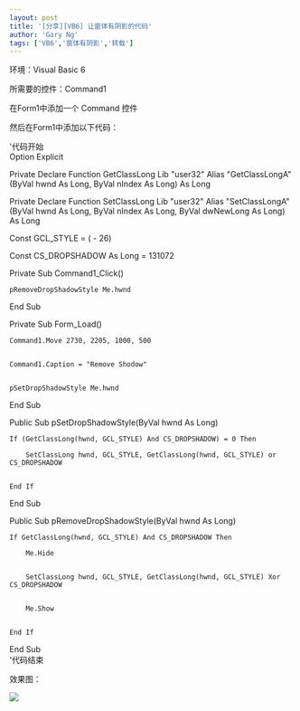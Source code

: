 ```yaml
---
layout: post
title: '[分享][VB6] 让窗体有阴影的代码'
author: 'Gary Ng'
tags: ['VB6','窗体有阴影','转载']
---
```


环境：Visual Basic 6  


  


所需要的控件：Command1  
  
在Form1中添加一个 Command 控件  
  
然后在Form1中添加以下代码：  
  


'代码开始  
Option Explicit

  
Private Declare Function GetClassLong Lib "user32" Alias "GetClassLongA" (ByVal hwnd As Long, ByVal nIndex As Long) As Long  
  
Private Declare Function SetClassLong Lib "user32" Alias "SetClassLongA" (ByVal hwnd As Long, ByVal nIndex As Long, ByVal dwNewLong As Long) As Long  
  
Const GCL_STYLE = ( - 26)  
  
Const CS_DROPSHADOW As Long = 131072  
  
  
Private Sub Command1_Click()  
  
    pRemoveDropShadowStyle Me.hwnd  
  
End Sub  
  
Private Sub Form_Load()  
  
    Command1.Move 2730, 2205, 1000, 500  
  
  
    Command1.Caption = "Remove Shodow"  
  
  
    pSetDropShadowStyle Me.hwnd  
  
  
End Sub  
  
Public Sub pSetDropShadowStyle(ByVal hwnd As Long)  
  
    If (GetClassLong(hwnd, GCL_STYLE) And CS_DROPSHADOW) = 0 Then  
  
        SetClassLong hwnd, GCL_STYLE, GetClassLong(hwnd, GCL_STYLE) or CS_DROPSHADOW  
  
  
    End If  
  
End Sub  
  
Public Sub pRemoveDropShadowStyle(ByVal hwnd As Long)  
  
    If GetClassLong(hwnd, GCL_STYLE) And CS_DROPSHADOW Then  
  
        Me.Hide  
  
  
        SetClassLong hwnd, GCL_STYLE, GetClassLong(hwnd, GCL_STYLE) Xor CS_DROPSHADOW  
  
  
        Me.Show  
  
  
    End If  
  
End Sub   
'代码结束   
  
  
效果图：  


![](http://1.bp.blogspot.com/-D3VOuiDkvO4/TuX4_Bgs4BI/AAAAAAAAA6A/A76h2O_-sOg/s1600/2011-12-12+20-46-50.jpg)

  

